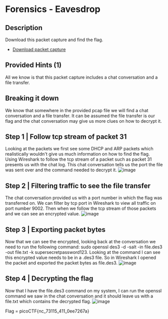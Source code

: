 # Forensics - Eavesdrop
## Description
Download this packet capture and find the flag.
-   [Download packet capture](https://artifacts.picoctf.net/c/360/capture.flag.pcap)

## Provided Hints (1)
All we know is that this packet capture includes a chat conversation and a file transfer.

## Breaking it down
We know that somewhere in the provided pcap file we will find a chat conversation and a file transfer. It can be assumed the file transfer is our flag and the chat conversation may give us more clues on how to decrypt it.

## Step 1 | Follow tcp stream of packet 31
Looking at the packets we first see some DHCP and ARP packets which realistically wouldn't give us much information on how to find the flag. Using Wireshark to follow the tcp stream of a packet such as packet 31 presents us with the chat log. This chat conversation tells us the port the file was sent over and the command needed to decrypt it.
![image](https://user-images.githubusercontent.com/95002315/162231774-92928228-f0a7-4589-8ed1-6d9a5ce71114.png)

## Step 2 | Filtering traffic to see the file transfer
The chat conversation provided us with a port number in which the flag was transferred on. We can filter by tcp port in Wireshark to view all traffic on port number 9002. Then when we follow the tcp stream of those packets and we can see an encrypted value.
![image](https://user-images.githubusercontent.com/95002315/162231808-99e39483-c0f7-4f7c-9907-c32feaf3190b.png)

## Step 3 | Exporting packet bytes
Now that we can see the encrypted, looking back at the conversation we need to run the following command: sudo openssl des3 -d -salt -in file.des3 -out file.txt -k supersecretpassword123. Looking at the command I can see this encrypted value needs to be in a .des3 file. So in Wireshark I opened the packet and exported the packet bytes as file.des3.
![image](https://user-images.githubusercontent.com/95002315/162231842-215bc548-8b34-4e3a-959c-69af7e2d057a.png)

## Step 4 | Decrypting the flag
Now that I have the file.des3 command on my system, I can run the openssl command we saw in the chat conversation and it should leave us with a file.txt which contains the decrypted flag.
![image](https://user-images.githubusercontent.com/95002315/162231877-3cfa2f82-9a7e-4a33-a07a-e968b965deb3.png)   

Flag = picoCTF{nc_73115_411_0ee7267a}
